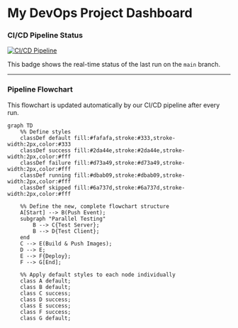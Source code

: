 # My DevOps Project Dashboard

### CI/CD Pipeline Status

[![CI/CD Pipeline](https://github.com/user73730102/pastebin/actions/workflows/node.js.yml/badge.svg)](https://github.com/user73730102/pastebin/actions/workflows/node.js.yml)

This badge shows the real-time status of the last run on the `main` branch.

---

### Pipeline Flowchart

This flowchart is updated automatically by our CI/CD pipeline after every run.

```mermaid
graph TD
    %% Define styles
    classDef default fill:#fafafa,stroke:#333,stroke-width:2px,color:#333
    classDef success fill:#2da44e,stroke:#2da44e,stroke-width:2px,color:#fff
    classDef failure fill:#d73a49,stroke:#d73a49,stroke-width:2px,color:#fff
    classDef running fill:#dbab09,stroke:#dbab09,stroke-width:2px,color:#fff
    classDef skipped fill:#6a737d,stroke:#6a737d,stroke-width:2px,color:#fff

    %% Define the new, complete flowchart structure
    A[Start] --> B(Push Event);
    subgraph "Parallel Testing"
        B --> C{Test Server};
        B --> D{Test Client};
    end
    C --> E(Build & Push Images);
    D --> E;
    E --> F{Deploy};
    F --> G[End];

    %% Apply default styles to each node individually
    class A default;
    class B default;
    class C success;
    class D success;
    class E success;
    class F success;
    class G default;
```
